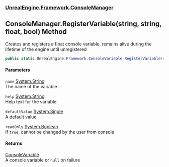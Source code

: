 ### [UnrealEngine.Framework](./UnrealEngine-Framework.md 'UnrealEngine.Framework').[ConsoleManager](./ConsoleManager.md 'UnrealEngine.Framework.ConsoleManager')
## ConsoleManager.RegisterVariable(string, string, float, bool) Method
Creates and registers a float console variable, remains alive during the lifetime of the engine until unregistered  
```csharp
public static UnrealEngine.Framework.ConsoleVariable RegisterVariable(string name, string help, float defaultValue=0f, bool readOnly=false);
```
#### Parameters
<a name='UnrealEngine-Framework-ConsoleManager-RegisterVariable(string_string_float_bool)-name'></a>
`name` [System.String](https://docs.microsoft.com/en-us/dotnet/api/System.String 'System.String')  
The name of the variable  
  
<a name='UnrealEngine-Framework-ConsoleManager-RegisterVariable(string_string_float_bool)-help'></a>
`help` [System.String](https://docs.microsoft.com/en-us/dotnet/api/System.String 'System.String')  
Help text for the variable  
  
<a name='UnrealEngine-Framework-ConsoleManager-RegisterVariable(string_string_float_bool)-defaultValue'></a>
`defaultValue` [System.Single](https://docs.microsoft.com/en-us/dotnet/api/System.Single 'System.Single')  
A default value  
  
<a name='UnrealEngine-Framework-ConsoleManager-RegisterVariable(string_string_float_bool)-readOnly'></a>
`readOnly` [System.Boolean](https://docs.microsoft.com/en-us/dotnet/api/System.Boolean 'System.Boolean')  
If `true`, cannot be changed by the user from console  
  
#### Returns
[ConsoleVariable](./ConsoleVariable.md 'UnrealEngine.Framework.ConsoleVariable')  
A console variable or `null` on failure  
